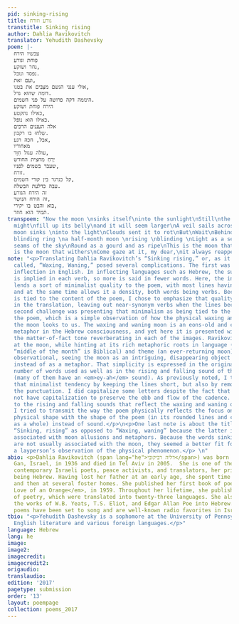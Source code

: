 ```yaml
---
pid: sinking-rising
title: גורע וזורח
transtitle: Sinking rising
author: Dahlia Ravikovitch
translator: Yehudith Dashevsky
poem: |-
  עכשיו הירח
  פוחת וגורע
  נחר ושוקע,
  נפסד ונובל.
  ועם זאת,
  אולי ענני הגשם מצְבִּים את בטנו,
  דומה שהוא גדל.
  הינומה דקה פרושה על פני השמים.
  הירח פוחת ושוקע
  כאילו נתקטע,
  כאילו הוא נופל.
  אלה העננים הרכים
  שִלחוּ בו רקבון.
  אבל, חכה רגע,
  מאחוריו
  עולה עגול חִוֵּר,
  יְרֵחַ מחצית החודש
  שעבר בשמים לפניו,
  זורח.
  קל כגרגר בין קורי השמים,
  עבה כדלעת הבשלה.
  זה הירח הגורע
  זה הירח הנושר,
  בוא והבט בו יקירי,
  תמיד הוא חוזר.
transpoem: "Now the moon \nsinks itself\ninto the sunlight\nStill\nthe rainclouds
  might\nfill up its belly\nand it will seem larger\nA veil sails across the sky\nThe
  moon sinks \ninto the light\nClouds sent it to rot\nBut\nWait\nBehind it rises\na
  blinding ring \na half-month moon \nrising \nblinding \nLight as a seed\nin the
  seams of the sky\nRound as a gourd and as ripe\nThis is the moon that sinks\nthis
  is the moon that withers\nCome gaze at it, my dear,\nit always reappears."
note: "<p>Translating Dahlia Ravikovitch’s “Sinking rising,” or, as it is more commonly
  called, “Waxing, Waning,” posed several complications. The first was the lack of
  inflection in English. In inflecting languages such as Hebrew, the subject and tense
  is implied in each verb, so more is said in fewer words. Here, the inflecting property
  lends a sort of minimalist quality to the poem, with most lines having two words,
  and at the same time allows it a density, both words being verbs. Because the minimalism
  is tied to the content of the poem, I chose to emphasize that quality over the density
  in the translation, leaving out near-synonym verbs when the lines became too long.</p>\n<p>The
  second challenge was presenting that minimalism as being tied to the content of
  the poem, which is a simple observation of how the physical waxing and waning of
  the moon looks to us. The waxing and waning moon is an eons-old and content-laden
  metaphor in the Hebrew consciousness, and yet here it is presented with a bare simplicity,
  the matter-of-fact tone reverberating in each of the images. Ravikovitch’s gaze
  at the moon, while hinting at its rich metaphoric roots in language (the word for
  “middle of the month” is Biblical) and theme (an ever-returning moon), is mostly
  observational, seeing the moon as an intriguing, disappearing object in the sky,
  instead of as a metaphor. That simplicity is expressed in the original in the small
  number of words used as well as in the rising and falling sound of the vowels chosen
  (many of them have an <em>ey-ah</em> sound). As previously noted, I tried to mimic
  that minimalist tendency by keeping the lines short, but also by removing much of
  the punctuation. I did capitalize some letters despite the fact that Hebrew does
  not have capitalization to preserve the ebb and flow of the cadence. With regard
  to the rising and falling sounds that reflect the waxing and waning of the moon,
  I tried to transmit the way the poem physically reflects the focus on the moon’s
  physical shape with the shape of the poem (in its rounded lines and curving shape
  as a whole) instead of sound.</p>\n<p>One last note is about the title: I chose
  “Sinking, rising” as opposed to “Waxing, waning” because the latter is too closely
  associated with moon allusions and metaphors. Because the words sinking and rising
  are not usually associated with the moon, they seemed a better fit for describing
  a layperson’s observation of the physical phenomenon.</p> \n"
abio: <p>Dahlia Ravikovitch (span lang="he">דליה רביקובי</span>) was born in Ramat
  Gan, Israel, in 1936 and died in Tel Aviv in 2005.  She is one of the most well-known
  contemporary Israeli poets, peace activists, and translators, her primary language
  being Hebrew. Having lost her father at an early age, she spent time in a kibbutz
  and then at several foster homes. She published her first book of poetry, <em>The
  Love of an Orange</em>, in 1959. Throughout her lifetime, she published ten volumes
  of poetry, which were translated into twenty-three languages. She also translated
  the works of W.B. Yeats, T.S. Eliot, and Edgar Allan Poe into Hebrew. Many of her
  poems have been set to song and are well-known radio favorites in Israel.</p>
tbio: "<p>Yehudith Dashevsky is a sophomore at the University of Pennsylvania studying
  English literature and various foreign languages.</p>"
language: Hebrew
lang: he
image:
image2:
imagecredit:
imagecredit2:
origaudio:
translaudio:
edition: '2017'
pagetype: submission
order: '13'
layout: poempage
collection: poems_2017
---
```

